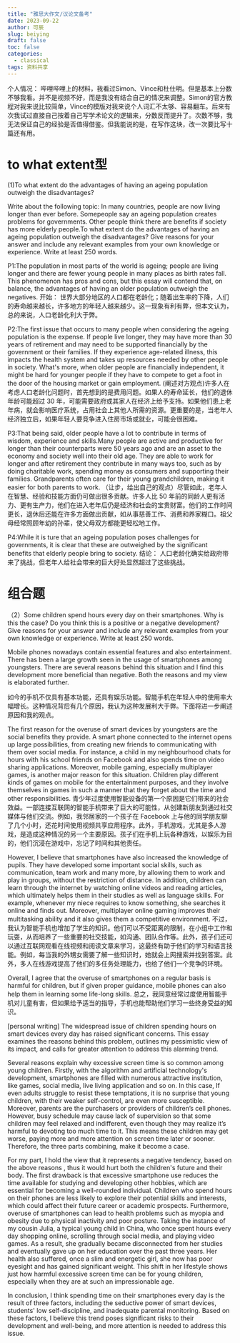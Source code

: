 ```yaml
---
title: "雅思大作文/议论文备考"
date: 2023-09-22
author: 可辰
slug: beiying
draft: false
toc: false
categories:
  - classical
tags: 资料共享
---
```


个人情况：
哔哩哔哩上的材料，我看过Simon、Vince和杜仕明。但是基本上分数不够我看。并不是视频不好，而是我没有结合自己的情况来调整。Simon的官方教程对我来说比较简单，Vince的模版对我来说个人词汇不太够、容易翻车。后来有次我试过直接自己按着自己写学术论文的逻辑来，分数反而提升了。次数不够，我无法保证自己的经验是否值得借鉴。但我能说的是，在写作这块，改一次要比写十篇还有用。

# to what extent型
(1)To what extent do the advantages of having an ageing population outweigh the disadvantages?

Write about the following topic:
In many countries, people are now living longer than ever before. Somepeople say an ageing population creates problems for governments. Other people think there are benefits if society has more elderly people.To what extent do the advantages of having an ageing population outweigh the disadvantages?
Give reasons for your answer and include any relevant examples from your own knowledge or experience. Write at least 250 words.

P1:The population in most parts of the world is ageing; people are living longer and there are fewer young people in many places as birth rates fall. This phenomenon has pros and cons, but this essay will contend that, on balance, the advantages of having an older population outweigh the negatives.
开始： 世界大部分地区的人口都在老龄化；随着出生率的下降，人们的寿命越来越长，许多地方的年轻人越来越少。这一现象有利有弊，但本文认为，总的来说，人口老龄化利大于弊。

P2:The first issue that occurs to many people when considering the ageing population is the expense. If people live longer, they may have more than 30 years of retirement and may need to be supported financially by the government or their families. If they experience age-related illness, this impacts the health system and takes up resources needed by other people in society. What's more, when older people are financially independent, it might be hard for younger people if they have to compete to get a foot in the door of the housing market or gain employment.
(阐述对方观点)许多人在考虑人口老龄化问题时，首先想到的是费用问题。如果人的寿命延长，他们的退休年龄可能超过 30 年，可能需要政府或其家人在经济上给予支持。如果他们患上老年病，就会影响医疗系统，占用社会上其他人所需的资源。更重要的是，当老年人经济独立后，如果年轻人要竞争进入住房市场或就业，可能会很困难。

P3:That being said, older people have a lot to contribute in terms of wisdom, experience and skills.Many people are active and productive for longer than their counterparts were 50 years ago and are an asset to the economy and society well into their old age. They are able to work for longer and after retirement they contribute in many ways too, such as by doing charitable work, spending money as consumers and supporting their families. Grandparents often care for their young grandchildren, making it easier for both parents to work.
（让步，给出自己的观点）尽管如此，老年人在智慧、经验和技能方面仍可做出很多贡献。许多人比 50 年前的同龄人更有活力、更有生产力，他们在进入老年后仍是经济和社会的宝贵财富。他们的工作时间更长，退休后还能在许多方面做出贡献，如从事慈善工作、消费和养家糊口。祖父母经常照顾年幼的孙辈，使父母双方都能更轻松地工作。

P4:While it is ture that an ageing population poses challenges for governments, it is clear that these are outweighed by the significant benefits that elderly people bring to society.
结论： 人口老龄化确实给政府带来了挑战，但老年人给社会带来的巨大好处显然超过了这些挑战。

# 组合题
（2）Some children spend hours every day on their smartphones. Why is this the case? Do you think this is a positive or a negative development? Give reasons for your answer and include any relevant examples from your own knowledge or experience. Write at least 250 words.

Mobile phones nowadays contain essential features and also entertainment. There has been a large growth seen in the usage of smartphones among youngsters. There are several reasons behind this situation and I find this development more beneficial than negative. Both the reasons and my view is elaborated further.

如今的手机不仅具有基本功能，还具有娱乐功能。智能手机在年轻人中的使用率大幅增长。这种情况背后有几个原因，我认为这种发展利大于弊。下面将进一步阐述原因和我的观点。

The first reason for the overuse of smart devices by youngsters are the social benefits they provide. A smart phone connected to the internet opens up large possibilities, from creating new friends to communicating with them over social media. For instance, a child in my neighbourhood chats for hours with his school friends on Facebook and also spends time on video sharing applications. Moreover, mobile gaming, especially multiplayer games, is another major reason for this situation. Children play different kinds of games on mobile for the entertainment purposes, and they involve themselves in games in such a manner that they forget about the time and other responsibilities.
青少年过度使用智能设备的第一个原因是它们带来的社会效益。一部连接互联网的智能手机带来了巨大的可能性，从创建新朋友到通过社交媒体与他们交流。例如，我邻居家的一个孩子在 Facebook 上与他的同学朋友聊了几个小时，还花时间使用视频共享应用程序。此外，手机游戏，尤其是多人游戏，是造成这种情况的另一个主要原因。孩子们在手机上玩各种游戏，以娱乐为目的，他们沉浸在游戏中，忘记了时间和其他责任。

However, I believe that smartphones have also increased the knowledge of pupils. They have developed some important social skills, such as communication, team work and many more, by allowing them to work and play in groups, without the restriction of distance. In addition, children can learn through the internet by watching online videos and reading articles, which ultimately helps them in their studies as well as language skills. For example, whenever my niece requires to know something, she searches it online and finds out. Moreover, multiplayer online gaming improves their multitasking ability and it also gives them a competitive environment.
不过，我认为智能手机也增加了学生的知识。他们可以不受距离的限制，在小组中工作和玩耍，从而培养了一些重要的社交技能，如沟通、团队合作等。此外，孩子们还可以通过互联网观看在线视频和阅读文章来学习，这最终有助于他们的学习和语言技能。例如，每当我的外甥女需要了解一些知识时，她就会上网搜索并找到答案。此外，多人在线游戏提高了他们的多任务处理能力，也给了他们一个竞争的环境。

Overall, I agree that the overuse of smartphones on a regular basis is harmful for children, but if given proper guidance, mobile phones can also help them in learning some life-long skills.
总之，我同意经常过度使用智能手机对儿童有害，但如果给予适当的指导，手机也能帮助他们学习一些终身受益的知识。

[personal writing]
The widespread issue of children spending hours on smart devices every day has raised significant concerns. This essay examines the reasons behind this problem, outlines my pessimistic view of its impact, and calls for greater attention to address this alarming trend.

Several reasons explain why excessive screen time is so common among young children. Firstly, with the algorithm and artificial technology's development, smartphones are filled with numerous attractive institution, like games, social media, live living application and so on. In this case, If even adults struggle to resist these temptations, it is no surprise that young children, with their weaker self-control, are even more susceptible. Moreover, parents are the purchasers or providers of children’s cell phones. However, busy schedule may cause lack of supervision so that some children may feel relaxed and indifferent, even though they may realize it’s harmful to  devoting too much time to it. This means these children may get worse, paying more and more attention on screen time later or sooner. Therefore, the three parts combining, make it become a case. 

For my part, I hold the view that it represents a negative tendency, based on the above reasons	, thus it would hurt both the children's future and their body.  The first drawback is that excessive smartphone use reduces the time available for studying and developing other hobbies, which are essential for becoming a well-rounded individual. Children who spend hours on their phones are less likely to explore their potential skills and interests, which could affect their future career or academic prospects. Furthermore, overuse of smartphones can lead to health problems such as myopia and obesity due to physical inactivity and poor posture.  Taking the instance of my cousin Julia, a typical young child in China, who once spent hours every day shopping online, scrolling through social media, and playing video games. As a result, she gradually became disconnected from her studies and eventually gave up on her education over the past three years. Her health also suffered, once a slim and energetic girl, she now has poor eyesight and has gained significant weight. This shift in her lifestyle shows just how harmful excessive screen time can be for young children, especially when they are at such an impressionable age.

In conclusion, I think spending time on their smartphones every day is the result of three factors, including the seductive power of smart devices, students' low self-discipline, and inadequate parental monitoring. Based on these factors, I believe this trend poses significant risks to their development and well-being, and more attention is needed to address this issue.